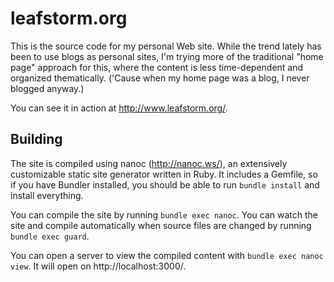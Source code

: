 # leafstorm.org

This is the source code for my personal Web site.
While the trend lately has been to use blogs as personal sites,
I'm trying more of the traditional "home page" approach for this,
where the content is less time-dependent and organized thematically.
('Cause when my home page was a blog, I never blogged anyway.)

You can see it in action at http://www.leafstorm.org/.


## Building

The site is compiled using nanoc (http://nanoc.ws/),
an extensively customizable static site generator written in Ruby.
It includes a Gemfile, so if you have Bundler installed,
you should be able to run `bundle install` and install everything.

You can compile the site by running `bundle exec nanoc`.
You can watch the site and compile automatically when source files are
changed by running `bundle exec guard`.

You can open a server to view the compiled content with
`bundle exec nanoc view`. It will open on http://localhost:3000/.

